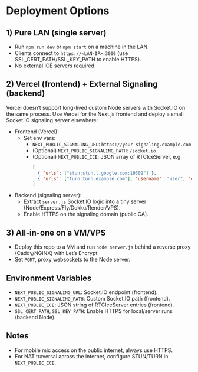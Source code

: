 # Deployment Options

## 1) Pure LAN (single server)
- Run `npm run dev` or `npm start` on a machine in the LAN.
- Clients connect to `https://<LAN-IP>:3000` (use SSL_CERT_PATH/SSL_KEY_PATH to enable HTTPS).
- No external ICE servers required.

## 2) Vercel (frontend) + External Signaling (backend)
Vercel doesn’t support long-lived custom Node servers with Socket.IO on the same process. Use Vercel for the Next.js frontend and deploy a small Socket.IO signaling server elsewhere:

- Frontend (Vercel):
  - Set env vars:
    - `NEXT_PUBLIC_SIGNALING_URL`: `https://your-signaling.example.com`
    - (Optional) `NEXT_PUBLIC_SIGNALING_PATH`: `/socket.io`
    - (Optional) `NEXT_PUBLIC_ICE`: JSON array of RTCIceServer, e.g.
      ```json
      [
        { "urls": ["stun:stun.l.google.com:19302"] },
        { "urls": ["turn:turn.example.com"], "username": "user", "credential": "pass" }
      ]
      ```
- Backend (signaling server):
  - Extract `server.js` Socket.IO logic into a tiny server (Node/Express/Fly/Dokku/Render/VPS).
  - Enable HTTPS on the signaling domain (public CA).

## 3) All-in-one on a VM/VPS
- Deploy this repo to a VM and run `node server.js` behind a reverse proxy (Caddy/NGINX) with Let’s Encrypt.
- Set `PORT`, proxy websockets to the Node server.

## Environment Variables
- `NEXT_PUBLIC_SIGNALING_URL`: Socket.IO endpoint (frontend).
- `NEXT_PUBLIC_SIGNALING_PATH`: Custom Socket.IO path (frontend).
- `NEXT_PUBLIC_ICE`: JSON string of RTCIceServer entries (frontend).
- `SSL_CERT_PATH`, `SSL_KEY_PATH`: Enable HTTPS for local/server runs (backend Node).

## Notes
- For mobile mic access on the public internet, always use HTTPS.
- For NAT traversal across the internet, configure STUN/TURN in `NEXT_PUBLIC_ICE`.
